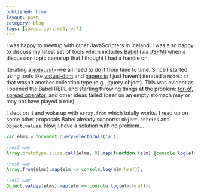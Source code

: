 ```yaml
---
published: true
layout: post
category: blog
tags: [javascript, es6, es7]
---
```


I was happy to meetup with other JavaScripters in Iceland. I was also happy to discuss my latest set of tools which includes 
[Babel](http://babeljs.io/) (via [JSPM](http://jspm.io/)) when a discussion topic came up that I thought I had a handle on.

Iterating a [`NodeList`](https://developer.mozilla.org/en/docs/Web/API/NodeList)--we all need to do it from time to time.  Since
I started using tools like [virtual-dom](https://github.com/Matt-Esch/virtual-dom) and [paperclip](http://paperclipjs.com)
I just haven't iterated a `NodeList` that wasn't another collection type (e.g., jquery object). This was evident as I opened
the Babel REPL and starting throwing things at the problem: [for-of](https://developer.mozilla.org/en-US/docs/Web/JavaScript/Reference/Statements/for...of),
[spread operator](https://developer.mozilla.org/en-US/docs/Web/JavaScript/Reference/Operators/Spread_operator), and other ideas
failed (beer on an empty stomach may or may not have played a role).

I slept on it and woke up with `Array.from` which totally works. I read up on some other proposals Babel already 
supports: `Object.entries` and `Object.values`. Now, I have a solution with no problem...

```js
var elms = document.querySelectorAll('a');

//es5 way
Array.prototype.slice.call(elms, 0).map(function (elm) {console.log(elm.href)});

//es6 way
Array.from(elms).map(elm => console.log(elm.href));

//es7 way
Object.values(elms).map(elm => console.log(elm.href));
```
